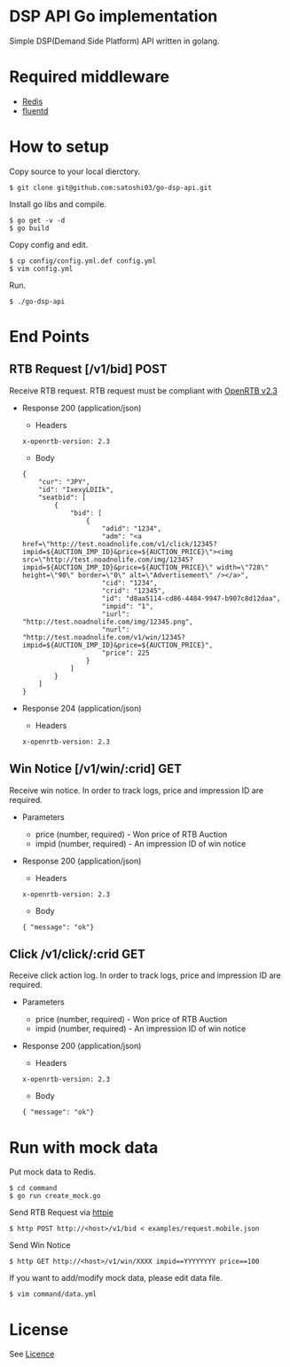 # DSP API Go implementation

Simple DSP(Demand Side Platform) API written in golang.

# Required middleware 

- [Redis](http://redis.io/download)
- [fluentd](http://www.fluentd.org/download)

# How to setup

Copy source to your local dierctory.

```
$ git clone git@github.com:satoshi03/go-dsp-api.git
```

Install go libs and compile.

```
$ go get -v -d
$ go build
```

Copy config and edit.

```
$ cp config/config.yml.def config.yml
$ vim config.yml
```

Run.

```
$ ./go-dsp-api
```

# End Points

## RTB Request [/v1/bid] POST

Receive RTB request. RTB request must be compliant with [OpenRTB v2.3](https://github.com/openrtb/OpenRTB/blob/master/OpenRTB-API-Specification-Version-2-3-FINAL.pdf)

+ Response 200 (application/json)
  + Headers

  ```
  x-openrtb-version: 2.3
  ```

  + Body

  ```
  {
      "cur": "JPY", 
      "id": "IxexyLDIIk", 
      "seatbid": [
          {
              "bid": [
                  {
                      "adid": "1234", 
                      "adm": "<a href=\"http://test.noadnolife.com/v1/click/12345?impid=${AUCTION_IMP_ID}&price=${AUCTION_PRICE}\"><img src=\"http://test.noadnolife.com/img/12345?impid=${AUCTION_IMP_ID}&price=${AUCTION_PRICE}\" width=\"728\" height=\"90\" border=\"0\" alt=\"Advertisement\" /></a>", 
                      "cid": "1234", 
                      "crid": "12345", 
                      "id": "d8aa5114-cd86-4484-9947-b907c8d12daa", 
                      "impid": "1", 
                      "iurl": "http://test.noadnolife.com/img/12345.png", 
                      "nurl": "http://test.noadnolife.com/v1/win/12345?impid=${AUCTION_IMP_ID}&price=${AUCTION_PRICE}", 
                      "price": 225
                  }
              ]
          }
      ]
  }
  ```

+ Response 204 (application/json)
  + Headers

  ```
  x-openrtb-version: 2.3
  ```

## Win Notice [/v1/win/:crid] GET

Receive win notice. In order to track logs, price and impression ID are required.

+ Parameters
  + price (number, required) - Won price of RTB Auction
  + impid (number, required) - An impression ID of win notice


+ Response 200 (application/json)
  + Headers

  ```
  x-openrtb-version: 2.3
  ```

  + Body

  ```
  { "message": "ok"}
  ```

## Click /v1/click/:crid GET

 Receive click action log. In order to track logs, price and impression ID are required.

+ Parameters
  + price (number, required) - Won price of RTB Auction
  + impid (number, required) - An impression ID of win notice

+ Response 200 (application/json)
  + Headers

  ```
  x-openrtb-version: 2.3
  ```

  + Body

  ```
  { "message": "ok"}
  ```

# Run with mock data

Put mock data to Redis.

```
$ cd command
$ go run create_mock.go
```

Send RTB Request via [httpie](https://github.com/jkbrzt/httpie)

```
$ http POST http://<host>/v1/bid < examples/request.mobile.json
```

Send Win Notice

```
$ http GET http://<host>/v1/win/XXXX impid==YYYYYYYY price==100
```

If you want to add/modify mock data, please edit data file.

```
$ vim command/data.yml
```

# License

See [Licence](https://github.com/satoshi03/go-dsp-api/blob/master/LICENSE)
